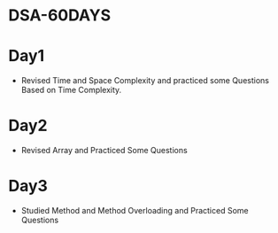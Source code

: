 # DSA-60DAYS
# Day1
* Revised Time and Space Complexity and practiced some Questions Based on Time Complexity.
# Day2
* Revised Array and Practiced Some Questions
# Day3
* Studied Method and Method Overloading and Practiced Some Questions

